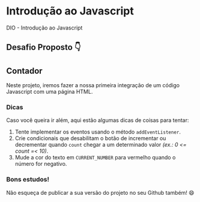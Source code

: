 # Introdução ao Javascript
DIO - Introdução ao Javascript

## Desafio Proposto 👇

## Contador
Neste projeto, iremos fazer a nossa primeira integração de um código Javascript com uma página HTML.

### Dicas
Caso você queira ir além, aqui estão algumas dicas de coisas para tentar:

1. Tente implementar os eventos usando o método `addEventListener`. 
2. Crie condicionais que desabilitam o botão de incrementar ou decrementar quando `count` chegar a um determinado valor *(ex.: 0 <= count =< 10)*.
3. Mude a cor do texto em `CURRENT_NUMBER` para vermelho quando o número for negativo.

### Bons estudos!
Não esqueça de publicar a sua versão do projeto no seu Github também! :smile: